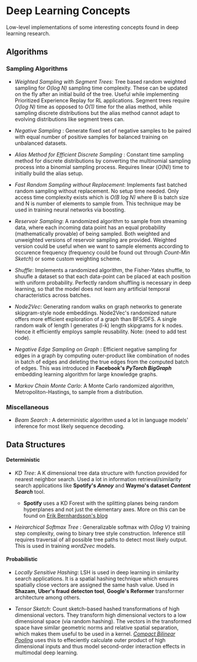 # Deep Learning Concepts
Low-level implementations of some interesting concepts found in deep learning research.

## Algorithms

### Sampling Algorithms

* _Weighted Sampling with Segment Trees_: Tree based random weighted sampling for _O(log N)_ sampling time complexity. These can be updated on the fly after an initial build of the tree.
Useful while implementing Prioritized Experience Replay for RL applications. Segment trees require _O(log N)_ time as opposed to _O(1)_ time for the alias method, while sampling discrete distributions but the alias method cannot adapt to evolving distributions like segment trees can.

* _Negative Sampling_ : Generate fixed set of negative samples to be paired with equal number of positive samples for balanced training on unbalanced datasets.

* _Alias Method for Efficient Discrete Sampling_ : Constant time sampling method for discrete distributions by converting the multinomial sampling process into a binomial sampling process.
Requires linear (_O(N)_) time to initially build the alias setup.

* _Fast Random Sampling without Replacement_: Implements fast batched random sampling without replacement. No setup time needed. Only access time complexity exists which is _O(B log N)_ where B is batch size and N is number of elements to sample from. This technique may be used in training neural networks via boosting.

* _Reservoir Sampling_: A randomized algorithm to sample from streaming data, where each incoming data point has an equal probability (mathematically provable) of being sampled. Both weighted and unweighted versions of reservoir sampling are provided. Weighted version could be useful when we want to sample elements according to occurence frequency (frequency could be found out through _Count-Min Sketch_) or some custom weighting scheme.

* _Shuffle_: Implements a randomized algorithm, the Fisher-Yates shuffle, to shuufle a dataset so that each data-point can be placed at each position with uniform probability. Perfectly random shuffling is necessary in deep learning, so that the model does not learn any artificial temporal characteristics across batches.

* _Node2Vec_: Generating random walks on graph networks to generate skipgram-style node embeddings. Node2Vec's randomized nature offers more efficient exploration of a graph than BFS/DFS. A single random walk of length l generates (l-k) length skipgrams for k nodes. Hence it efficiently employs sample reusability. Note: (need to add test code).

* _Negative Edge Sampling on Graph_ : Efficient negative sampling for edges in a graph by computing outer-product like combination of nodes in batch of edges and deleting the true edges from the computed batch of edges. This was introduced in __Facebook's *PyTorch BigGraph*__ embedding learning algorithm for large knowledge graphs.

* _Markov Chain Monte Carlo_: A Monte Carlo randomized algorithm, Metropoliton-Hastings, to sample from a distribution.

### Miscellaneous

* _Beam Search_ : A deterministic algorithm used a lot in language models' inference for most likely sequence decoding.

## Data Structures

#### Deterministic

* _KD Tree_: A K dimensional tree data structure with function provided for nearest neighbor search. Used a lot in information retrieval/similarity search applications like __Spotify's *Annoy*__ and __Waymo's dataset *Content Search*__ tool.

    * __Spotify__ uses a KD Forest with the splitting planes being random hyperplanes and not just the elementary axes. More on this can be found on [Erik Bernhardsson's blog](https://erikbern.com/2015/10/01/nearest-neighbors-and-vector-models-part-2-how-to-search-in-high-dimensional-spaces.html)

* _Heirarchical Softmax Tree_ : Generalizable softmax with _O(log V)_ training step complexity, owing to binary tree style construction. Inference still requires traversal of all possible tree paths to detect most likely output. This is used in training _word2vec_ models.

#### Probabilistic

* _Locally Sensitive Hashing_: LSH is used in deep learning in similarity search applications. It is a spatial hashing technique which ensures spatially close vectors are assigned the same hash value. Used in __Shazam__, __Uber's fraud detecton tool__, __Google's Reformer__ transformer architecture among others.

* _Tensor Sketch_: Count sketch-based hashed transformations of high dimensional vectors. They transform high dimensional vectors to a low dimensional space (via random hashing). The vectors in the transformed space have similar geometric norms and relative spatial separation, which makes them useful to be used in a kernel. [_Compact Bilinear Pooling_](https://arxiv.org/abs/1511.06062) uses this to effeciently calculate outer product of high dimensional inputs and thus model second-order interaction effects in multimodal deep learning.





